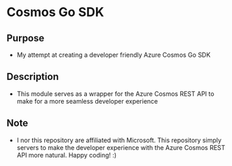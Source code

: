 # Cosmos Go SDK

## Purpose
- My attempt at creating a developer friendly Azure Cosmos Go SDK

## Description
- This module serves as a wrapper for the Azure Cosmos REST API to make for a more seamless developer experience


## Note
- I nor this repository are affiliated with Microsoft. This repository simply servers to make the developer experience with the Azure Cosmos REST API more natural. Happy coding! :)